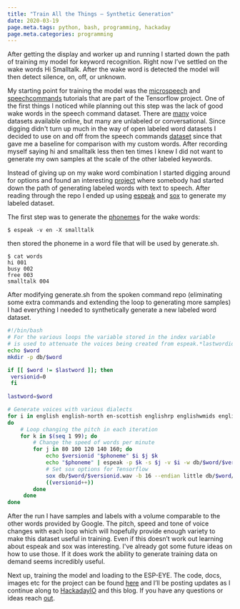 ```yaml
---
title: "Train All the Things — Synthetic Generation"
date: 2020-03-19
page.meta.tags: python, bash, programming, hackaday
page.meta.categories: programming
---
```


After getting the display and worker up and running I started down the path of training my model for keyword
recognition. Right now I’ve settled on the wake words Hi Smalltalk. After the wake word is detected the model will then
detect silence, on, off, or unknown.

My starting point for training the model was
the [microspeech](https://github.com/tensorflow/tensorflow/tree/master/tensorflow/lite/micro/examples/micro_speech)
and [speechcommands](https://github.com/tensorflow/docs/blob/master/site/en/r1/tutorials/sequences/audio_recognition)
tutorials that are part of the Tensorflow project. One of the first things I noticed while planning out this step was
the lack of good wake words in the speech command dataset. There
are [many](https://github.com/jim-schwoebel/voice_datasets) voice datasets available online, but many are unlabeled or
conversational. Since digging didn't turn up much in the way of open labeled word datasets I decided to use on and off
from the speech commands [dataset](https://ai.googleblog.com/2017/08/launching-speech-commands-dataset.html) since that
gave me a baseline for comparison with my custom words. After recording myself saying hi and smalltalk less then ten
times I knew I did not want to generate my own samples at the scale of the other labeled keywords.

Instead of giving up on my wake word combination I started digging around for options and found an
interesting [project](https://github.com/JohannesBuchner/spoken-command-recognition) where somebody had started down the
path of generating labeled words with text to speech. After reading through the repo I ended up
using [espeak](http://espeak.sourceforge.net/) and [sox](http://sox.sourceforge.net/) to generate my labeled dataset.

The first step was to generate the [phonemes](https://en.wikipedia.org/wiki/Phoneme) for the wake words:

```shell
$ espeak -v en -X smalltalk  
```

then stored the phoneme in a word file that will be used by generate.sh.

```shell
$ cat words  
hi 001 
busy 002 
free 003
smalltalk 004
```

After modifying generate.sh from the spoken command repo (eliminating some extra commands and extending the loop to
generating more samples) I had everything I needed to synthetically generate a new labeled word dataset.

```bash
#!/bin/bash  
# For the various loops the variable stored in the index variable  
# is used to attenuate the voices being created from espeak.*lastwordid=""cat words | while read word wordid phonemedo  
echo $word  
mkdir -p db/$word 

if [[ $word != $lastword ]]; then  
 versionid=0  
 fi 
 
lastword=$word 

# Generate voices with various dialects  
for i in english english-north en-scottish englishrp englishwmids english-us en-westindies  
do  
    # Loop changing the pitch in each iteration  
    for k in $(seq 1 99); do  
        # Change the speed of words per minute  
        for j in 80 100 120 140 160; do  
            echo $versionid "$phoneme" $i $j $k  
            echo "$phoneme" | espeak -p $k -s $j -v $i -w db/$word/$versionid.wav  
            # Set sox options for Tensorflow  
            sox db/$word/$versionid.wav -b 16 --endian little db/$word/tf$versionid.wav rate 16k  
            ((versionid++))  
        done  
     done  
done
```

After the run I have samples and labels with a volume comparable to the other words provided by Google. The pitch, speed
and tone of voice changes with each loop which will hopefully provide enough variety to make this dataset useful in
training. Even if this doesn’t work out learning about espeak and sox was interesting. I've already got some future
ideas on how to use those. If it does work the ability to generate training data on demand seems incredibly useful.

Next up, training the model and loading to the ESP-EYE. The code, docs, images etc for the project can be
found [here](https://github.com/n0mn0m/on-air) and I’ll be posting updates as I continue along
to [HackadayIO](https://hackaday.io/project/170228-on-air) and this blog. If you have any questions or ideas
reach [out](mailto:n0mn0m@burningdaylight.io).
